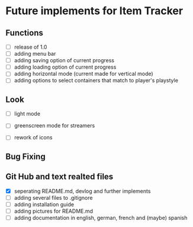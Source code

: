 # Future implements for Item Tracker

## Functions
- [ ] release of 1.0
- [ ] adding menu bar
- [ ] adding saving option of current progress
- [ ] adding loading option of current progress
- [ ] adding horizontal mode (current made for vertical mode)
- [ ] adding options to select containers that match to player's playstyle
## Look
- [ ] light mode
- [ ] greenscreen mode for streamers
- [ ] rework of icons


## Bug Fixing

## Git Hub and text realted files
- [x] seperating README.md, devlog and further implements
- [ ] adding several files to .gitignore
- [ ] adding installation guide
- [ ] adding pictures for README.md
- [ ] adding documentation in english, german, french and (maybe) spanish
